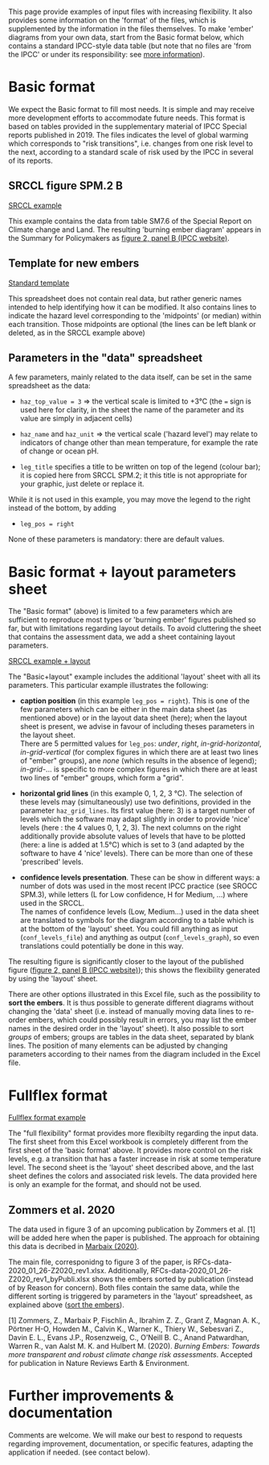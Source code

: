 This page provide  examples of input files with increasing flexibility.
It also provides some information on the 'format' of the files, which is supplemented by the information in the files
themselves.
To make 'ember' diagrams from your own data, start from the Basic format below, which contains a standard IPCC-style data table
(but note that no files are 'from the IPCC' or under its responsibility: see [more information](/more)).

# Basic format

We expect the Basic format to fill most needs. It is simple and may receive more development efforts to accommodate
future needs. This format is based on tables provided in the supplementary material of IPCC Special reports published
in 2019. The files indicates the level of global warming which corresponds to "risk transitions", i.e. changes
from one risk level to the next, according to a standard scale of risk used by the IPCC in several of its reports.

## SRCCL figure SPM.2 B

[SRCCL example](/examples/Basic-fmt-SRCCL.xlsx)

This example contains the data from table SM7.6 of the Special Report on Climate change and Land. 
The resulting 'burning ember diagram' appears in the Summary for Policymakers as 
[figure 2, panel B (IPCC website)](https://www.ipcc.ch/site/assets/uploads/2019/08/SPM2-approval-FINAL-1.pdf).

## Template for new embers

[Standard template](/examples/Basic-template.xlsx)

This spreadsheet does not contain real data, but rather generic names intended to help identifying how it can be 
modified. It also contains lines to indicate the hazard level corresponding to the 'midpoints' (or median) within
each transition. Those midpoints are optional (the lines can be left blank or deleted, as in the SRCCL example above)

## Parameters in the "data" spreadsheet

A few parameters, mainly related to the data itself, can be set in the same spreadsheet as the data:

- `haz_top_value = 3` => the vertical scale is limited to +3°C (the `=` sign is used here for clarity, in the sheet
   the name of the parameter and its value are simply in adjacent cells)

- `haz_name` and `haz_unit` => the vertical scale ('hazard level') may relate to 
indicators of change other than mean temperature, for example the rate of change or ocean pH.

- `leg_title` specifies a title to be written on top of the legend (colour bar); it is copied here from SRCCL SPM.2; it this title is not appropriate for your graphic,
just delete or replace it.

While it is not used in this example, you may move the legend to the right instead of the bottom, by adding

- `leg_pos = right`

None of these parameters is mandatory: there are default values.

# Basic format + layout parameters sheet

The "Basic format" (above) is limited to a few parameters which are sufficient to reproduce most types
or 'burning ember' figures published so far, but with limitations regarding layout details.
To avoid cluttering the sheet that contains the assessment data, we add a sheet containing layout parameters.

[SRCCL example + layout](/examples/Basic-layout-SRCCL.xlsx)

The "Basic+layout" example includes the additional 'layout' sheet with all its parameters.
This particular example illustrates the following:

- **caption position** (in this example `leg_pos = right`). This is one of the few parameters which can be either in the main
data sheet (as mentioned above) or in the layout data sheet (here); when the layout sheet is present, we advise 
in favour of including theses parameters in the layout sheet.<br> 
There are 5 permitted values for `leg_pos`: *under*, *right*, *in-grid-horizontal*, *in-grid-vertical* 
(for complex figures in which there are at least two lines of "ember" groups), 
ane *none* (which results in the absence of legend); <br>
*in-grid-*... is specific to more complex figures in which there are at least two lines of "ember" groups, which form a "grid".

- **horizontal grid lines** (in this example 0, 1, 2, 3 °C). The selection of these levels may (simultaneously) use two
definitions, provided in the parameter `haz_grid_lines`. Its first value (here: 3) is a target number of levels which
the software may adapt slightly in order to provide 'nice' levels (here : the 4 values 0, 1, 2, 3). The next columns on
the right additionally provide absolute values of levels that have to be plotted (here: a line is added at 1.5°C)
which is set to 3 (and adapted by the software to have 4 'nice' levels). There can be more than one of these
'prescribed' levels.

- **confidence levels presentation**. These can be show in different ways: a number of dots was used in the most recent 
IPCC practice (see SROCC SPM.3), while letters (L for Low confidence, H for Medium, ...) where used in the SRCCL.  
The names of confidence levels (Low, Medium...) used in the data sheet are translated to symbols for the diagram 
according to a table which is at the bottom of the 'layout' sheet. You could fill anything as input (`conf_levels_file`)
and anything as output (`conf_levels_graph`), so even translations could potentially be done in this way.

The resulting figure is significantly closer to the layout of the published figure 
([figure 2, panel B (IPCC website)](https://www.ipcc.ch/site/assets/uploads/2019/08/SPM2-approval-FINAL-1.pdf));
this shows the flexibility generated by using the 'layout' sheet.

There are other options illustrated in this Excel file, such as the possibility to 
<a name="sort">**sort the embers**</a>.
It is thus possible to generate different diagrams without changing the 'data' sheet (i.e. instead
of manually moving data lines to re-order embers, which could possibly result in errors, you may list the ember names 
in the desired order in the 'layout' sheet). It also possible to sort *groups* of embers;
groups are tables in the data sheet, separated by blank lines.
The position of many elements can be adjusted by changing parameters according to their
names from the diagram included in the Excel file.

# Fullflex format

[Fullflex format example](/examples/Flex-fmt-RFC.xlsx)

The "full flexibility" format provides more flexibilty regarding the input data.
The first sheet from this Excel workbook is completely different from the first sheet of the 'basic format' above.
It provides more control on the risk levels, e.g. a transition 
that has a faster increase in risk at some temperature level. 
The second sheet is the 'layout' sheet described above, 
and the last sheet defines the colors and associated risk levels.
The data provided here is only an example for the format, and should not be used.

## <a name="Z2020">Zommers et al. 2020</a>

The data used in figure 3 of an upcoming publication by Zommers et al. [1] will be added here when the paper is published.
The approach for obtaining this data is decribed in [Marbaix (2020)](https://doi.org/10.5281/zenodo.3992856).

The main file, corresponidng to figure 3 of the paper, is RFCs-data-2020_01_26-Z2020_rev1.xlsx. Additionally, 
RFCs-data-2020_01_26-Z2020_rev1_byPubli.xlsx shows the embers sorted by publication (instead of by Reason for concern).
Both files contain the same data, while the different sorting is triggered by parameters in the 'layout' spreadsheet, 
as explained above ([sort the embers](#sort)).

[1] Zommers, Z., Marbaix P, Fischlin A., Ibrahim Z. Z., Grant Z, Magnan A. K., Pörtner H-O, Howden M., Calvin K., Warner K., 
Thiery W., Sebesvari Z., Davin E. L., Evans J.P., Rosenzweig, C., O’Neill B. C., Anand Patwardhan, Warren R., 
van Aalst M. K. and Hulbert M. (2020).
*Burning Embers: Towards more transparent and robust climate change risk assessments*. 
Accepted for publication in Nature Reviews Earth & Environment.

# Further improvements & documentation

Comments are welcome. We will make our best to respond to requests regarding improvement,
documentation, or specific features, adapting the application if needed.
(see contact below).